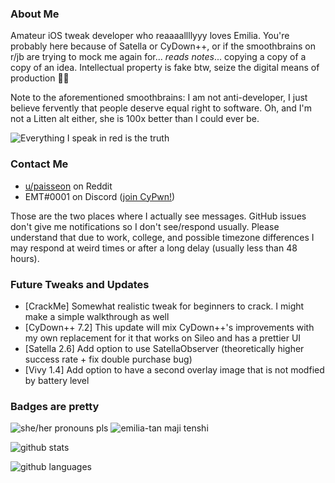 ### About Me
Amateur iOS tweak developer who reaaaallllyyy loves Emilia. You're probably here because of Satella or CyDown++, or if the smoothbrains on r/jb are trying to mock me again for... *reads notes*... copying a copy of a copy of an idea. Intellectual property is fake btw, seize the digital means of production 🏴‍☠️

Note to the aforementioned smoothbrains: I am not anti-developer, I just believe fervently that people deserve equal right to software. Oh, and I'm not a Litten alt either, she is 100x better than I could ever be.

![Everything I speak in red is the truth](https://lingtalfi.com/services/pngtext?color=cc0000&size=12&text=All%20my%20tweaks%20will%20have%20many%20bugs,%20with%20certainty.)

### Contact Me
- [u/paisseon](https://reddit.com/u/paisseon) on Reddit
- EMT#0001 on Discord ([join CyPwn!](https://discord.gg/cZ2gBRZvwW))

Those are the two places where I actually see messages. GitHub issues don't give me notifications so I don't see/respond usually. Please understand that due to work, college, and possible timezone differences I may respond at weird times or after a long delay (usually less than 48 hours).

### Future Tweaks and Updates
- \[CrackMe] Somewhat realistic tweak for beginners to crack. I might make a simple walkthrough as well
- \[CyDown++ 7.2] This update will mix CyDown++'s improvements with my own replacement for it that works on Sileo and has a prettier UI
- \[Satella 2.6] Add option to use SatellaObserver (theoretically higher success rate + fix double purchase bug)
- \[Vivy 1.4] Add option to have a second overlay image that is not modfied by battery level

### Badges are pretty
![she/her pronouns pls](https://img.shields.io/badge/pronouns-she%2Fher-e91f63)
![emilia-tan maji tenshi](https://img.shields.io/badge/waifu-emilia-%234a00cc)

![github stats](https://github-readme-stats.vercel.app/api?username=paisseon&show_icons=true&count_private=true&theme=dark&hide_title=true)

![github languages](https://github-readme-stats.vercel.app/api/top-langs/?username=paisseon&theme=dark&layout=compact&hide_title=true)
